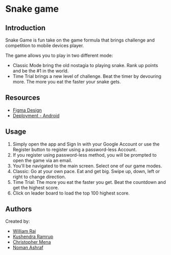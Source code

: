 # Snake game

## Introduction

Snake Game is fun take on the game formula that brings challenge and competition to mobile devices player.

The game allows you to play in two different mode:

- Classic Mode bring the old nostagia to playing snake. Rank up points and be the #1 in the world.
- Time Trial brings a new level of challenge. Beat the timer by devouring more. The more you eat the faster your snake gets.

## Resources

- [Figma Design](https://www.figma.com/file/HVXlWFGMf6CcuWLyear7BL/Snake-Game?type=design&t=34JbOH2aX9zJKTDc-1)
- [Deployment - Android](https://appdistribution.firebase.google.com/testerapps/1:604072449394:android:a805ed54b7dfae293cf9eb/releases/3tfj2v58gdja8?utm_source=firebase-console)

## Usage

1. Simply open the app and Sign In with your Google Account or use the Register button to register using a password-less Account.
2. If you register using password-less method, you will be prompted to open the game via an email.
3. You'll be navigated to the main screen. Select one of our game modes.
4. Classic: Go at your own pace. Eat and get big. Swipe up, down, left or right to change direction.
5. Time Trial: The more you eat the faster you get. Beat the countdown and get the highest score.
6. Click on leader board to load the top 100 highest score.

## Authors

Created by:

- [William Rai](https://github.com/Williamrai)
- [Kushendra Ramrup](https://github.com/kushendra1)
- [Christopher Mena](https://github.com/hexbacon)
- [Noman Ashraf](https://github.com/Nomanashraf874)
